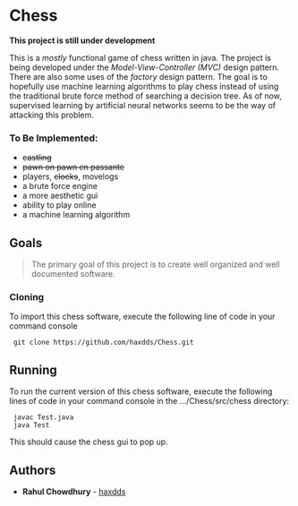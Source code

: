 # Chess

**This project is still under development**

This is a *mostly* functional game of chess written in java. The project is being
developed under the *Model-View-Controller (MVC)* design pattern. There are also
some uses of the *factory* design pattern. The goal is to hopefully use machine learning algorithms to 
play chess instead of using the traditional brute force method 
of searching a decision tree. As of now, supervised learning by artificial neural
networks seems to be the way of attacking this problem.

### To Be Implemented:
* ~~castling~~
* ~~pawn on pawn en passante~~
* players, ~~clocks~~, movelogs
* a brute force engine
* a more aesthetic gui
* ability to play online
* a machine learning algorithm

## Goals
> The primary goal of this project is to create well organized and well documented software.


### Cloning

To import this chess software, execute the following line of code in your command console

```
 git clone https://github.com/haxdds/Chess.git
```

## Running

To run the current version of this chess software, execute the following lines of code
in your command console in the .../Chess/src/chess directory:
```
 javac Test.java
 java Test
```
This should cause the chess gui to pop up. 

## Authors

* **Rahul Chowdhury** - [haxdds](https://github.com/haxdds)



